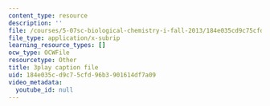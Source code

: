 ```yaml
---
content_type: resource
description: ''
file: /courses/5-07sc-biological-chemistry-i-fall-2013/184e035cd9c75cfd96b3901614df7a09_bmnKAp3EZ5o.vtt
file_type: application/x-subrip
learning_resource_types: []
ocw_type: OCWFile
resourcetype: Other
title: 3play caption file
uid: 184e035c-d9c7-5cfd-96b3-901614df7a09
video_metadata:
  youtube_id: null
---
```

